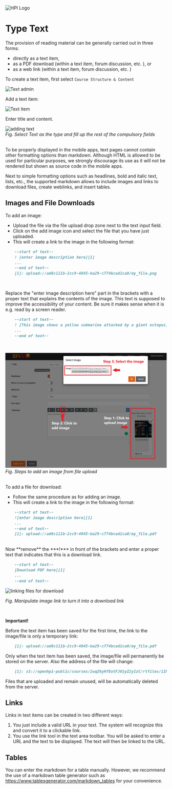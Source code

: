 ![HPI Logo](../../../img/HPI_Logo.png)

# Type Text

The provision of reading material can be generally carried out in three forms: 

 - directly as a text item, 
 - as a PDF download (within a text item, forum discussion, etc. ), or 
 - as a web link (within a text item, forum discussion, etc. )

To create a text item, first select `Course Structure & Content`  

![Text admin](../../../img/course_admin_items/course_structure_content.png)  

Add a text item:

![Text item](../../../img/features/itemtypes/survey_admin.png)

Enter title and content.

![adding text](../../../img/features/itemtypes/text_item1.png)  
*Fig. Select Text as the type and fill up the rest of the compulsory fields*  
<br>

To be properly displayed in the mobile apps, text pages cannot contain other formatting options than markdown.
Although HTML is allowed to be used for particular purposes, we strongly discourage its use as it will not be rendered but shown as source code in the mobile apps.
  
Next to simple formatting options such as headlines, bold and italic text, lists, etc., the supported markdown allows to include images and links to download files, create weblinks, and insert tables. 

## Images and File Downloads

To add an image:

- Upload the file via the file upload drop zone next to the text input field.
- Click on the add image icon and select the file that you have just uploaded.
- This will create a link to the image in the following format:  

```markdown
    --start of text--  
    ! [enter image description here][1]  
    ...  
    --end of text--  
    [1]: upload://ad6c111b-2cc9-4045-ba29-c774bcad1ca0/my_file.png
```    
<br>

Replace the "enter image description here" part in the brackets with a proper text that explains the contents of the image.
This text is supposed to improve the accessibility of your content. Be sure it makes sense when it is e.g. read by a screen reader.


```markdown
    --start of text--  
    ! [This image shows a yellow submarine attacked by a giant octopus][1]  
    ...  
    --end of text--
```
<br>

![add image](../../../img/courseadministration/courseproperties/text_item.png)  
*Fig. Steps to add an image from file upload*

<br>
To add a file for download:

- Follow the same procedure as for adding an image.
- This will create a link to the image in the following format:

```markdown
    --start of text--  
    ![enter image description here][1] 
    ...  
    --end of text-- 
    [1]: upload://ad6c111b-2cc9-4045-ba29-c774bcad1ca0/my_file.pdf
``` 
<br>
Now **remove** the ***!*** in front of the brackets and enter a proper text that indicates that this is a download link.

```markdown
    --start of text--  
    [Download PDF here][1] 
    ...  
    --end of text--  
```

![linking files for download](../../../img/05/link_for_down.png)

*Fig. Manipulate image link to turn it into a download link*  


<br>

**Important!**

Before the text item has been saved for the first time, the link to the image/file is only a temporary link:

```markdown
    [1]: upload://ad6c111b-2cc9-4045-ba29-c774bcad1ca0/my_file.pdf
```    
    
Only when the text item has been saved, the image/file will permanently be stored on the server. Also the address of the file will change:

```markdown
    [1]: s3://openhpi-public/courses/2wqZ6yHfEotFJ01yZ2yIzC/rtfiles/1IKJQy66is0f3cefCpfe4q/my_file.pdf
```

Files that are uploaded and remain unused, will be automatically deleted from the server.


## Links

Links in text items can be created in two different ways:
1. You just include a valid URL in your text. The system will recognize this and convert it to a clickable link.
2. You use the link tool in the text area toolbar. You will be asked to enter a URL and the text to be displayed. The text will then be linked to the URL.


## Tables 

You can enter the markdown for a table manually. However, we recommend the use of a markdown table generator such as https://www.tablesgenerator.com/markdown_tables for your convenience.
